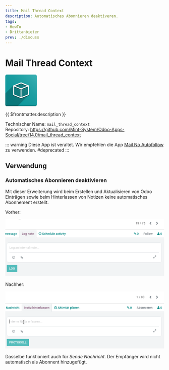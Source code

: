 ```yaml
---
title: Mail Thread Context
description: Automatisches Abonnieren deaktiveren.
tags:
- HowTo
- Drittanbieter
prev: ./discuss
---
```

# Mail Thread Context
![icon_oms_box](attachments/icon_oms_box.png)

{{ $frontmatter.description }}
 
Technischer Name: `mail_thread_context`\
Repository: <https://github.com/Mint-System/Odoo-Apps-Social/tree/14.0/mail_thread_context>

::: warning
Diese App ist veraltet. Wir empfehlen die App [Mail No Autofollow](Mail%20No%20Autofollow.md) zu verwenden.
#deprecated
:::

## Verwendung

### Automatisches Abonnieren deaktivieren

Mit dieser Erweiterung wird beim Erstellen und Aktualisieren von Odoo Einträgen sowie beim Hinterlassen von Notizen keine automatisches Abonnement erstellt.

Vorher:

![Mail Thread Context Notiz vorher](attachments/Mail%20Thread%20Context%20Notiz%20vorher.gif)

Nachher:

![Mail Thread Context Notiz nachher](attachments/Mail%20Thread%20Context%20Notiz%20nachher.gif)

Dasselbe funktioniert auch für *Sende Nachricht*. Der Empfänger wird nicht automatisch als Abonnent hinzugefügt.
